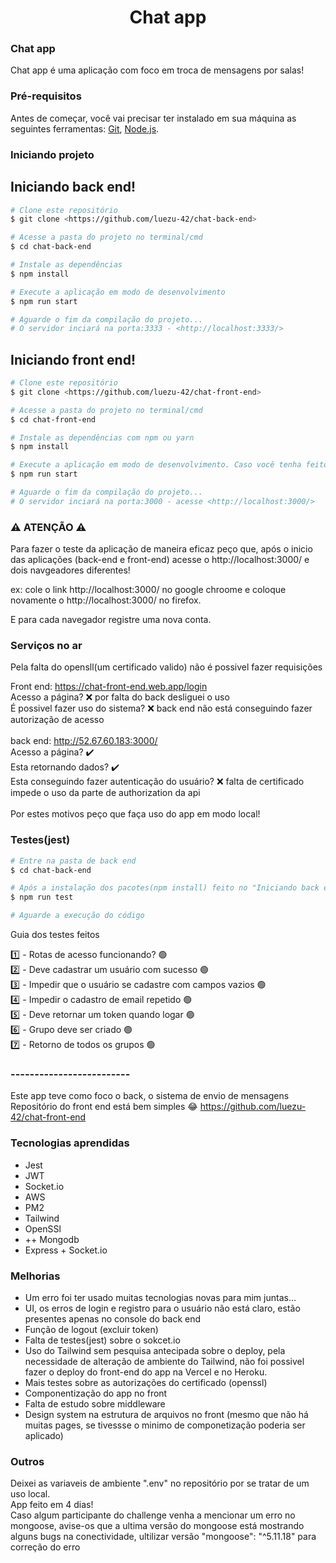 <h1 align="center">Chat app</h1>

### Chat app

Chat app é uma aplicação com foco em troca de mensagens por salas!

### Pré-requisitos

Antes de começar, você vai precisar ter instalado em sua máquina as seguintes ferramentas:
[Git](https://git-scm.com), [Node.js](https://nodejs.org/en/).

### Iniciando projeto

## Iniciando back end!

```bash
# Clone este repositório
$ git clone <https://github.com/luezu-42/chat-back-end>

# Acesse a pasta do projeto no terminal/cmd
$ cd chat-back-end

# Instale as dependências
$ npm install

# Execute a aplicação em modo de desenvolvimento
$ npm run start

# Aguarde o fim da compilação do projeto...
# O servidor inciará na porta:3333 - <http://localhost:3333/>
```

## Iniciando front end!

```bash
# Clone este repositório
$ git clone <https://github.com/luezu-42/chat-front-end>

# Acesse a pasta do projeto no terminal/cmd
$ cd chat-front-end

# Instale as dependências com npm ou yarn
$ npm install

# Execute a aplicação em modo de desenvolvimento. Caso você tenha feito a instalção por yarn escreva apenas 'yarn start'
$ npm run start

# Aguarde o fim da compilação do projeto...
# O servidor inciará na porta:3000 - acesse <http://localhost:3000/>
```

###  ⚠️ ATENÇÃO ⚠️

Para fazer o teste da aplicação de maneira eficaz peço que, após o inicio das aplicações (back-end e front-end) acesse o http://localhost:3000/ e dois navgeadores diferentes!
<br>

ex: cole o link http://localhost:3000/ no google chroome e coloque novamente o http://localhost:3000/ no firefox.

E para cada navegador registre uma nova conta.

### Serviços no ar

Pela falta do opensll(um certificado valido) não é possivel fazer requisições

Front end: https://chat-front-end.web.app/login <br>
Acesso a página? ❌ por falta do back desliguei o uso <br> 
É possivel fazer uso do sistema? ❌ back end não está conseguindo fazer autorização de acesso
<br><br>
back end: http://52.67.60.183:3000/ <br>
Acesso a página? ✔️ <br>
Esta retornando dados? ✔️ <br>
Esta conseguindo fazer autenticação do usuário? ❌ falta de certificado impede o uso da parte de authorization da api <br>
<br>
Por estes motivos peço que faça uso do app em modo local!


### Testes(jest)

```bash
# Entre na pasta de back end
$ cd chat-back-end

# Após a instalação dos pacotes(npm install) feito no "Iniciando back end!" execute
$ npm run test

# Aguarde a execução do código
```
Guia dos testes feitos

1️⃣ - Rotas de acesso funcionando? 🟢 <br>
2️⃣ - Deve cadastrar um usuário com sucesso 🟢 <br>
3️⃣ - Impedir que o usuário se cadastre com campos vazios 🟢 <br>
4️⃣ - Impedir o cadastro de email repetido 🟢 <br>
5️⃣ - Deve retornar um token quando logar 🟢 <br>
6️⃣ - Grupo deve ser criado 🟢 <br>
7️⃣ - Retorno de todos os grupos 🟢

### -------------------------

Este app teve como foco o back, o sistema de envio de mensagens <br>
Repositório do front end está bem simples 😂 https://github.com/luezu-42/chat-front-end

### Tecnologias aprendidas

* Jest
* JWT
* Socket.io
* AWS
* PM2
* Tailwind
* OpenSSl
* ++ Mongodb
* Express + Socket.io

### Melhorias

* Um erro foi ter usado muitas tecnologias novas para mim juntas...
* UI, os erros de login e registro para o usuário não está claro, estão presentes apenas no console do back end
* Função de logout (excluir token)
* Falta de testes(jest) sobre o sokcet.io
* Uso do Tailwind sem pesquisa antecipada sobre o deploy, pela necessidade de alteração de ambiente do Tailwind, não foi possivel fazer o deploy do front-end do app na Vercel e no Heroku. 
* Mais testes sobre as autorizações do certificado (openssl)
* Componentização do app no front
* Falta de estudo sobre middleware
* Design system na estrutura de arquivos no front (mesmo que não há muitas pages, se tivessse o minimo de componetização poderia ser aplicado)

### Outros

Deixei as variaveis de ambiente ".env" no repositório por se tratar de um uso local. <br>
App feito em 4 dias!  <br>
Caso algum participante do challenge venha a mencionar um erro no mongoose, avise-os que a ultima versão do mongoose está mostrando alguns bugs na conectividade, ultilizar versão "mongoose": "^5.11.18" para correção do erro
